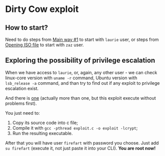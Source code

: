 # Dirty Cow exploit

## How to start?

Need to do steps from [Main way #1](https://github.com/MrOnimus/42_boot2root/blob/master/writeup1) to start with `laurie` user, or steps from [Opening ISO file](https://github.com/MrOnimus/42_boot2root/blob/master/bonus/Opening_ISO_file.md) to start with `zaz` user.

## Exploring the possibility of privilege escalation

When we have access to `laurie`, or, again, any other user - we can check linux-core version with `uname -r` command, Ubuntu version with `lsb_release -a` command, and than try to find out if any exploit to privilege escalation exist.

And there is [one](https://www.exploit-db.com/exploits/40839) (actually more than one, but this exploit execute without problems first).

You just need to:
1. Copy its source code into c file;
2. Compile it with `gcc -pthread exploit.c -o exploit -lcrypt`;
3. Run the resulting executable.

After that you will have user `firefart` with password you choose.
Just add `su firefart` (execute it, not just paste it into your CLI). **You are root now!**
